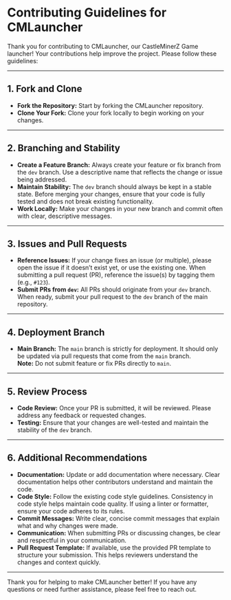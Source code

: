 # Contributing Guidelines for CMLauncher

Thank you for contributing to CMLauncher, our CastleMinerZ Game launcher! Your contributions help improve the project. Please follow these guidelines:

---

## 1. Fork and Clone

- **Fork the Repository:** Start by forking the CMLauncher repository.
- **Clone Your Fork:** Clone your fork locally to begin working on your changes.

---

## 2. Branching and Stability

- **Create a Feature Branch:** Always create your feature or fix branch from the `dev` branch. Use a descriptive name that reflects the change or issue being addressed.
- **Maintain Stability:** The `dev` branch should always be kept in a stable state. Before merging your changes, ensure that your code is fully tested and does not break existing functionality.
- **Work Locally:** Make your changes in your new branch and commit often with clear, descriptive messages.

---

## 3. Issues and Pull Requests

- **Reference Issues:** If your change fixes an issue (or multiple), please open the issue if it doesn’t exist yet, or use the existing one. When submitting a pull request (PR), reference the issue(s) by tagging them (e.g., `#123`).
- **Submit PRs from `dev`:** All PRs should originate from your `dev` branch. When ready, submit your pull request to the `dev` branch of the main repository.

---

## 4. Deployment Branch

- **Main Branch:** The `main` branch is strictly for deployment. It should only be updated via pull requests that come from the `main` branch.  
  **Note:** Do not submit feature or fix PRs directly to `main`.

---

## 5. Review Process

- **Code Review:** Once your PR is submitted, it will be reviewed. Please address any feedback or requested changes.
- **Testing:** Ensure that your changes are well-tested and maintain the stability of the `dev` branch.

---

## 6. Additional Recommendations

- **Documentation:** Update or add documentation where necessary. Clear documentation helps other contributors understand and maintain the code.
- **Code Style:** Follow the existing code style guidelines. Consistency in code style helps maintain code quality. If using a linter or formatter, ensure your code adheres to its rules.
- **Commit Messages:** Write clear, concise commit messages that explain what and why changes were made.
- **Communication:** When submitting PRs or discussing changes, be clear and respectful in your communication.
- **Pull Request Template:** If available, use the provided PR template to structure your submission. This helps reviewers understand the changes and context quickly.

---

Thank you for helping to make CMLauncher better! If you have any questions or need further assistance, please feel free to reach out.
